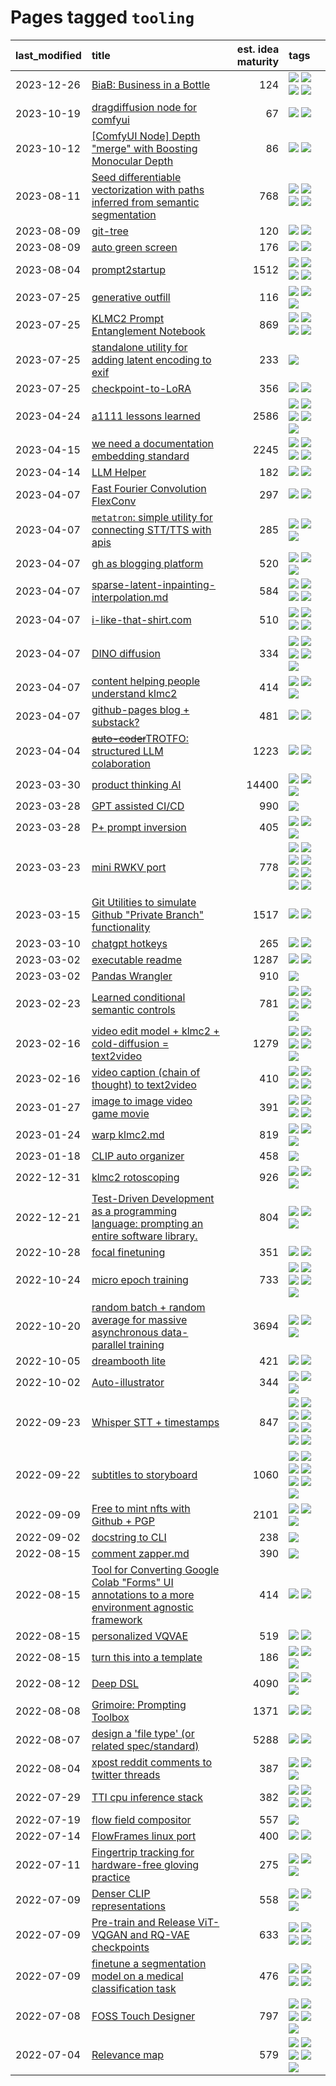 # Pages tagged `tooling`

|last_modified|title|est. idea maturity|tags
|:---|:---|---:|:---|
|2023-12-26|[BiaB: Business in a Bottle](../business-in-a-bottle.md)|124|[![](https://img.shields.io/badge/tag-coreweave-faa2fc)](../tags/coreweave.md) [![](https://img.shields.io/badge/tag-open_source-6013c8)](../tags/open_source.md) [![](https://img.shields.io/badge/tag-public_good-fe76cf)](../tags/public_good.md) [![](https://img.shields.io/badge/tag-tooling-fe4dc)](../tags/tooling.md)|
|2023-10-19|[dragdiffusion node for comfyui](../comfyui_dragdiffusion.md)|67|[![](https://img.shields.io/badge/tag-comfyui-e54ba1)](../tags/comfyui.md) [![](https://img.shields.io/badge/tag-tooling-fe4dc)](../tags/tooling.md)|
|2023-10-12|[[ComfyUI Node] Depth "merge" with Boosting Monocular Depth](../comfy_bmd.md)|86|[![](https://img.shields.io/badge/tag-comfy-d7de4b)](../tags/comfy.md) [![](https://img.shields.io/badge/tag-tooling-fe4dc)](../tags/tooling.md)|
|2023-08-11|[Seed differentiable vectorization with paths inferred from semantic segmentation](../vectorize_anything.md)|768|[![](https://img.shields.io/badge/tag-experimental-c6963e)](../tags/experimental.md) [![](https://img.shields.io/badge/tag-segmentation-b443ff)](../tags/segmentation.md) [![](https://img.shields.io/badge/tag-svg-37db7)](../tags/svg.md) [![](https://img.shields.io/badge/tag-tooling-fe4dc)](../tags/tooling.md)|
|2023-08-09|[git-tree](../git-tree.md)|120|[![](https://img.shields.io/badge/tag-git-34720)](../tags/git.md) [![](https://img.shields.io/badge/tag-tooling-fe4dc)](../tags/tooling.md)|
|2023-08-09|[auto green screen](../auto-green-screen.md)|176|[![](https://img.shields.io/badge/tag-experimental-c6963e)](../tags/experimental.md) [![](https://img.shields.io/badge/tag-tooling-fe4dc)](../tags/tooling.md)|
|2023-08-04|[prompt2startup](../prompt2startup.md)|1512|[![](https://img.shields.io/badge/tag-animation-dad82b)](../tags/animation.md) [![](https://img.shields.io/badge/tag-experimental-c6963e)](../tags/experimental.md) [![](https://img.shields.io/badge/tag-prompting-97a75e)](../tags/prompting.md) [![](https://img.shields.io/badge/tag-tooling-fe4dc)](../tags/tooling.md)|
|2023-07-25|[generative outfill](../generative_outfill.md)|116|[![](https://img.shields.io/badge/tag-art-b59164)](../tags/art.md) [![](https://img.shields.io/badge/tag-notebook-d46ff4)](../tags/notebook.md) [![](https://img.shields.io/badge/tag-tooling-fe4dc)](../tags/tooling.md)|
|2023-07-25|[KLMC2 Prompt Entanglement Notebook](../klmc2-prompt-entanglement.md)|869|[![](https://img.shields.io/badge/tag-completed-76bb24)](../tags/completed.md) [![](https://img.shields.io/badge/tag-notebook-d46ff4)](../tags/notebook.md) [![](https://img.shields.io/badge/tag-prompting-97a75e)](../tags/prompting.md) [![](https://img.shields.io/badge/tag-tooling-fe4dc)](../tags/tooling.md)|
|2023-07-25|[standalone utility for adding latent encoding to exif](../latent-exif.md)|233|[![](https://img.shields.io/badge/tag-tooling-fe4dc)](../tags/tooling.md)|
|2023-07-25|[checkpoint-to-LoRA](../checkpoint2LoRA.md)|356|[![](https://img.shields.io/badge/tag-experimental-c6963e)](../tags/experimental.md) [![](https://img.shields.io/badge/tag-tooling-fe4dc)](../tags/tooling.md)|
|2023-04-24|[a1111 lessons learned](../a1111_lessons_learned.md)|2586|[![](https://img.shields.io/badge/tag-experimental-c6963e)](../tags/experimental.md) [![](https://img.shields.io/badge/tag-open_source-6013c8)](../tags/open_source.md) [![](https://img.shields.io/badge/tag-stability-b08442)](../tags/stability.md) [![](https://img.shields.io/badge/tag-tooling-fe4dc)](../tags/tooling.md) [![](https://img.shields.io/badge/tag-ux-e6ab9)](../tags/ux.md)|
|2023-04-15|[we need a documentation embedding standard](../doc-embed-standard.md)|2245|[![](https://img.shields.io/badge/tag-accessibility-32d44f)](../tags/accessibility.md) [![](https://img.shields.io/badge/tag-documentation-193ec4)](../tags/documentation.md) [![](https://img.shields.io/badge/tag-standard-8b3cb7)](../tags/standard.md) [![](https://img.shields.io/badge/tag-tooling-fe4dc)](../tags/tooling.md)|
|2023-04-14|[LLM Helper](../llm-helper.md)|182|[![](https://img.shields.io/badge/tag-llm-3a9a4f)](../tags/llm.md) [![](https://img.shields.io/badge/tag-tooling-fe4dc)](../tags/tooling.md)|
|2023-04-07|[Fast Fourier Convolution FlexConv](../FFC-Flexconv.md)|297|[![](https://img.shields.io/badge/tag-experimental-c6963e)](../tags/experimental.md) [![](https://img.shields.io/badge/tag-tooling-fe4dc)](../tags/tooling.md)|
|2023-04-07|[`metatron`: simple utility for connecting STT/TTS with apis](../metatron.md)|285|[![](https://img.shields.io/badge/tag-accessibility-32d44f)](../tags/accessibility.md) [![](https://img.shields.io/badge/tag-tooling-fe4dc)](../tags/tooling.md) [![](https://img.shields.io/badge/tag-wip-d5ffe)](../tags/wip.md)|
|2023-04-07|[gh as blogging platform](../gh_as_blogging_platform.md)|520|[![](https://img.shields.io/badge/tag-publication-e3be61)](../tags/publication.md) [![](https://img.shields.io/badge/tag-tooling-fe4dc)](../tags/tooling.md) [![](https://img.shields.io/badge/tag-wip-d5ffe)](../tags/wip.md)|
|2023-04-07|[sparse-latent-inpainting-interpolation.md](../sparse-latent-inpainting-interpolation.md)|584|[![](https://img.shields.io/badge/tag-animation-dad82b)](../tags/animation.md) [![](https://img.shields.io/badge/tag-prompting-97a75e)](../tags/prompting.md) [![](https://img.shields.io/badge/tag-tooling-fe4dc)](../tags/tooling.md) [![](https://img.shields.io/badge/tag-wip-d5ffe)](../tags/wip.md)|
|2023-04-07|[i-like-that-shirt.com](../ilikethatshirt.com.md)|510|[![](https://img.shields.io/badge/tag-accessibility-32d44f)](../tags/accessibility.md) [![](https://img.shields.io/badge/tag-completed-76bb24)](../tags/completed.md) [![](https://img.shields.io/badge/tag-publicgood-96bcc)](../tags/publicgood.md) [![](https://img.shields.io/badge/tag-tooling-fe4dc)](../tags/tooling.md)|
|2023-04-07|[DINO diffusion](../DINO-diffusion.md)|334|[![](https://img.shields.io/badge/tag-completed-76bb24)](../tags/completed.md) [![](https://img.shields.io/badge/tag-experimental-c6963e)](../tags/experimental.md) [![](https://img.shields.io/badge/tag-nerf-35d420)](../tags/nerf.md) [![](https://img.shields.io/badge/tag-tooling-fe4dc)](../tags/tooling.md) [![](https://img.shields.io/badge/tag-wip-d5ffe)](../tags/wip.md)|
|2023-04-07|[content helping people understand klmc2](../explaining_klmc2.md)|414|[![](https://img.shields.io/badge/tag-meta-394ee4)](../tags/meta.md) [![](https://img.shields.io/badge/tag-tooling-fe4dc)](../tags/tooling.md) [![](https://img.shields.io/badge/tag-wip-d5ffe)](../tags/wip.md)|
|2023-04-07|[github-pages blog + substack?](../gh-pages-blog-plus-substack.md)|481|[![](https://img.shields.io/badge/tag-tooling-fe4dc)](../tags/tooling.md) [![](https://img.shields.io/badge/tag-wip-d5ffe)](../tags/wip.md)|
|2023-04-04|[~~auto-coder~~TROTFO: structured LLM colaboration](../auto-coder.md)|1223|[![](https://img.shields.io/badge/tag-prompting-97a75e)](../tags/prompting.md) [![](https://img.shields.io/badge/tag-tooling-fe4dc)](../tags/tooling.md)|
|2023-03-30|[product thinking AI](../product_thinking_ai.md)|14400|[![](https://img.shields.io/badge/tag-experimental-c6963e)](../tags/experimental.md) [![](https://img.shields.io/badge/tag-foundation-8a140)](../tags/foundation.md) [![](https://img.shields.io/badge/tag-tooling-fe4dc)](../tags/tooling.md)|
|2023-03-28|[GPT assisted CI/CD](../gpt_assisted_cicd_workflows.md)|990|[![](https://img.shields.io/badge/tag-tooling-fe4dc)](../tags/tooling.md)|
|2023-03-28|[P+ prompt inversion](../p_plus_inversion.md)|405|[![](https://img.shields.io/badge/tag-prompting-97a75e)](../tags/prompting.md) [![](https://img.shields.io/badge/tag-tooling-fe4dc)](../tags/tooling.md) [![](https://img.shields.io/badge/tag-wip-d5ffe)](../tags/wip.md)|
|2023-03-23|[mini RWKV port](../rust_rwkv.md)|778|[![](https://img.shields.io/badge/tag-RNN-2b1224)](../tags/RNN.md) [![](https://img.shields.io/badge/tag-completed-76bb24)](../tags/completed.md) [![](https://img.shields.io/badge/tag-experimental-c6963e)](../tags/experimental.md) [![](https://img.shields.io/badge/tag-ggml-869cae)](../tags/ggml.md) [![](https://img.shields.io/badge/tag-mobilenet-3c7f53)](../tags/mobilenet.md) [![](https://img.shields.io/badge/tag-model_compression-22d494)](../tags/model_compression.md) [![](https://img.shields.io/badge/tag-tooling-fe4dc)](../tags/tooling.md) [![](https://img.shields.io/badge/tag-wip-d5ffe)](../tags/wip.md)|
|2023-03-15|[Git Utilities to simulate Github "Private Branch" functionality](../git_private_branch_utils.md)|1517|[![](https://img.shields.io/badge/tag-stability-b08442)](../tags/stability.md) [![](https://img.shields.io/badge/tag-tooling-fe4dc)](../tags/tooling.md)|
|2023-03-10|[chatgpt hotkeys](../chatgpt_hotkeys.md)|265|[![](https://img.shields.io/badge/tag-tooling-fe4dc)](../tags/tooling.md) [![](https://img.shields.io/badge/tag-wip-d5ffe)](../tags/wip.md)|
|2023-03-02|[executable readme](../executable_readme.md)|1287|[![](https://img.shields.io/badge/tag-tooling-fe4dc)](../tags/tooling.md) [![](https://img.shields.io/badge/tag-wip-d5ffe)](../tags/wip.md)|
|2023-03-02|[Pandas Wrangler](../pandas_wrangler.md)|910|[![](https://img.shields.io/badge/tag-tooling-fe4dc)](../tags/tooling.md)|
|2023-02-23|[Learned conditional semantic controls](../learned-conditional-semantic-controls.md)|781|[![](https://img.shields.io/badge/tag-animation-dad82b)](../tags/animation.md) [![](https://img.shields.io/badge/tag-colab-e839f4)](../tags/colab.md) [![](https://img.shields.io/badge/tag-experimental-c6963e)](../tags/experimental.md) [![](https://img.shields.io/badge/tag-prompting-97a75e)](../tags/prompting.md) [![](https://img.shields.io/badge/tag-tooling-fe4dc)](../tags/tooling.md)|
|2023-02-16|[video edit model + klmc2 + cold-diffusion = text2video](../video-edit-model-over-init-video.md)|1279|[![](https://img.shields.io/badge/tag-animation-dad82b)](../tags/animation.md) [![](https://img.shields.io/badge/tag-meta-394ee4)](../tags/meta.md) [![](https://img.shields.io/badge/tag-publicgood-96bcc)](../tags/publicgood.md) [![](https://img.shields.io/badge/tag-stability-b08442)](../tags/stability.md) [![](https://img.shields.io/badge/tag-tooling-fe4dc)](../tags/tooling.md)|
|2023-02-16|[video caption (chain of thought) to text2video](../video_caption_transfer.md)|410|[![](https://img.shields.io/badge/tag-animation-dad82b)](../tags/animation.md) [![](https://img.shields.io/badge/tag-experimental-c6963e)](../tags/experimental.md) [![](https://img.shields.io/badge/tag-prompting-97a75e)](../tags/prompting.md) [![](https://img.shields.io/badge/tag-tooling-fe4dc)](../tags/tooling.md)|
|2023-01-27|[image to image video game movie](../img2img_video_game_movie.md)|391|[![](https://img.shields.io/badge/tag-animation-dad82b)](../tags/animation.md) [![](https://img.shields.io/badge/tag-prompting-97a75e)](../tags/prompting.md) [![](https://img.shields.io/badge/tag-tooling-fe4dc)](../tags/tooling.md) [![](https://img.shields.io/badge/tag-wip-d5ffe)](../tags/wip.md)|
|2023-01-24|[warp klmc2.md](../warp_klmc2.md)|819|[![](https://img.shields.io/badge/tag-animation-dad82b)](../tags/animation.md) [![](https://img.shields.io/badge/tag-tooling-fe4dc)](../tags/tooling.md) [![](https://img.shields.io/badge/tag-wip-d5ffe)](../tags/wip.md)|
|2023-01-18|[CLIP auto organizer](../clip_auto_organizer.md)|458|[![](https://img.shields.io/badge/tag-tooling-fe4dc)](../tags/tooling.md)|
|2022-12-31|[klmc2 rotoscoping](../klmc2_rotoscoping.md)|926|[![](https://img.shields.io/badge/tag-animation-dad82b)](../tags/animation.md) [![](https://img.shields.io/badge/tag-experimental-c6963e)](../tags/experimental.md) [![](https://img.shields.io/badge/tag-tooling-fe4dc)](../tags/tooling.md)|
|2022-12-21|[Test-Driven Development as a programming language: prompting an entire software library.](../tdd_is_2_op.md)|804|[![](https://img.shields.io/badge/tag-experimental-c6963e)](../tags/experimental.md) [![](https://img.shields.io/badge/tag-prompting-97a75e)](../tags/prompting.md) [![](https://img.shields.io/badge/tag-tooling-fe4dc)](../tags/tooling.md)|
|2022-10-28|[focal finetuning](../focal_finetuning.md)|351|[![](https://img.shields.io/badge/tag-tooling-fe4dc)](../tags/tooling.md) [![](https://img.shields.io/badge/tag-wip-d5ffe)](../tags/wip.md)|
|2022-10-24|[micro epoch training](../micro-epoch.md)|733|[![](https://img.shields.io/badge/tag-augmentation-29349d)](../tags/augmentation.md) [![](https://img.shields.io/badge/tag-dataset-abf295)](../tags/dataset.md) [![](https://img.shields.io/badge/tag-heuristics-50c04b)](../tags/heuristics.md) [![](https://img.shields.io/badge/tag-tooling-fe4dc)](../tags/tooling.md) [![](https://img.shields.io/badge/tag-training-4072a1)](../tags/training.md)|
|2022-10-20|[random batch + random average for massive asynchronous data-parallel training](../async-evolutionary-ddp.md)|3694|[![](https://img.shields.io/badge/tag-experimental-c6963e)](../tags/experimental.md) [![](https://img.shields.io/badge/tag-foundation-8a140)](../tags/foundation.md) [![](https://img.shields.io/badge/tag-tooling-fe4dc)](../tags/tooling.md)|
|2022-10-05|[dreambooth lite](../dreambooth-lite.md)|421|[![](https://img.shields.io/badge/tag-experimental-c6963e)](../tags/experimental.md) [![](https://img.shields.io/badge/tag-tooling-fe4dc)](../tags/tooling.md)|
|2022-10-02|[Auto-illustrator](../auto-illustrator.md)|344|[![](https://img.shields.io/badge/tag-completed-76bb24)](../tags/completed.md) [![](https://img.shields.io/badge/tag-prompting-97a75e)](../tags/prompting.md) [![](https://img.shields.io/badge/tag-tooling-fe4dc)](../tags/tooling.md)|
|2022-09-23|[Whisper STT + timestamps](../whisper-stt-plus-timestamps.md)|847|[![](https://img.shields.io/badge/tag-colab-e839f4)](../tags/colab.md) [![](https://img.shields.io/badge/tag-dataset-abf295)](../tags/dataset.md) [![](https://img.shields.io/badge/tag-experimental-c6963e)](../tags/experimental.md) [![](https://img.shields.io/badge/tag-meta-394ee4)](../tags/meta.md) [![](https://img.shields.io/badge/tag-prompting-97a75e)](../tags/prompting.md) [![](https://img.shields.io/badge/tag-publicgood-96bcc)](../tags/publicgood.md) [![](https://img.shields.io/badge/tag-stability-b08442)](../tags/stability.md) [![](https://img.shields.io/badge/tag-tooling-fe4dc)](../tags/tooling.md)|
|2022-09-22|[subtitles to storyboard](../subtitles-to-storyboard.md)|1060|[![](https://img.shields.io/badge/tag-accessibility-32d44f)](../tags/accessibility.md) [![](https://img.shields.io/badge/tag-animation-dad82b)](../tags/animation.md) [![](https://img.shields.io/badge/tag-completed-76bb24)](../tags/completed.md) [![](https://img.shields.io/badge/tag-open_source-6013c8)](../tags/open_source.md) [![](https://img.shields.io/badge/tag-prompting-97a75e)](../tags/prompting.md) [![](https://img.shields.io/badge/tag-tooling-fe4dc)](../tags/tooling.md) [![](https://img.shields.io/badge/tag-wip-d5ffe)](../tags/wip.md)|
|2022-09-09|[Free to mint nfts with Github + PGP](../free-to-mint-nfts_git_plus_pgp.md)|2101|[![](https://img.shields.io/badge/tag-publicgood-96bcc)](../tags/publicgood.md) [![](https://img.shields.io/badge/tag-tooling-fe4dc)](../tags/tooling.md) [![](https://img.shields.io/badge/tag-wip-d5ffe)](../tags/wip.md)|
|2022-09-02|[docstring to CLI](../docstring-to-cli.md)|238|[![](https://img.shields.io/badge/tag-tooling-fe4dc)](../tags/tooling.md)|
|2022-08-15|[comment zapper.md](../comment-zapper.md)|390|[![](https://img.shields.io/badge/tag-tooling-fe4dc)](../tags/tooling.md)|
|2022-08-15|[Tool for Converting Google Colab "Forms" UI annotations to a more environment agnostic framework](../colab-ui-converter.md)|414|[![](https://img.shields.io/badge/tag-colab-e839f4)](../tags/colab.md) [![](https://img.shields.io/badge/tag-tooling-fe4dc)](../tags/tooling.md)|
|2022-08-15|[personalized VQVAE](../personalized-vqvae.md)|519|[![](https://img.shields.io/badge/tag-experimental-c6963e)](../tags/experimental.md) [![](https://img.shields.io/badge/tag-tooling-fe4dc)](../tags/tooling.md)|
|2022-08-15|[turn this into a template](../benchwarmers-template.md)|186|[![](https://img.shields.io/badge/tag-meta-394ee4)](../tags/meta.md) [![](https://img.shields.io/badge/tag-tooling-fe4dc)](../tags/tooling.md) [![](https://img.shields.io/badge/tag-wip-d5ffe)](../tags/wip.md)|
|2022-08-12|[Deep DSL](../multistage-unsupervised-deep-DSL-learning-from-prompts-data.md)|4090|[![](https://img.shields.io/badge/tag-experimental-c6963e)](../tags/experimental.md) [![](https://img.shields.io/badge/tag-prompting-97a75e)](../tags/prompting.md) [![](https://img.shields.io/badge/tag-tooling-fe4dc)](../tags/tooling.md)|
|2022-08-08|[Grimoire: Prompting Toolbox](../grimoire.md)|1371|[![](https://img.shields.io/badge/tag-prompting-97a75e)](../tags/prompting.md) [![](https://img.shields.io/badge/tag-tooling-fe4dc)](../tags/tooling.md)|
|2022-08-07|[design a 'file type' (or related spec/standard)](../filetype-for-ai-art-and-animation.md)|5288|[![](https://img.shields.io/badge/tag-animation-dad82b)](../tags/animation.md) [![](https://img.shields.io/badge/tag-tooling-fe4dc)](../tags/tooling.md)|
|2022-08-04|[xpost reddit comments to twitter threads](../reddit2twitter.md)|387|[![](https://img.shields.io/badge/tag-experimental-c6963e)](../tags/experimental.md) [![](https://img.shields.io/badge/tag-publicgood-96bcc)](../tags/publicgood.md) [![](https://img.shields.io/badge/tag-tooling-fe4dc)](../tags/tooling.md)|
|2022-07-29|[TTI cpu inference stack](../TTI-cpu-inference-stack.md)|382|[![](https://img.shields.io/badge/tag-accessibility-32d44f)](../tags/accessibility.md) [![](https://img.shields.io/badge/tag-stability-b08442)](../tags/stability.md) [![](https://img.shields.io/badge/tag-tooling-fe4dc)](../tags/tooling.md) [![](https://img.shields.io/badge/tag-wip-d5ffe)](../tags/wip.md)|
|2022-07-19|[flow field compositor](../flow-field-compositor.md)|557|[![](https://img.shields.io/badge/tag-tooling-fe4dc)](../tags/tooling.md)|
|2022-07-14|[FlowFrames linux port](../flowframes-linux-port.md)|400|[![](https://img.shields.io/badge/tag-tooling-fe4dc)](../tags/tooling.md) [![](https://img.shields.io/badge/tag-wip-d5ffe)](../tags/wip.md)|
|2022-07-11|[Fingertrip tracking for hardware-free gloving practice](../fingertrip_tracking_for_hardware_free_gloveing_practice.md)|275|[![](https://img.shields.io/badge/tag-experimental-c6963e)](../tags/experimental.md) [![](https://img.shields.io/badge/tag-tooling-fe4dc)](../tags/tooling.md) [![](https://img.shields.io/badge/tag-wip-d5ffe)](../tags/wip.md)|
|2022-07-09|[Denser CLIP representations](../denser-CLIP.md)|558|[![](https://img.shields.io/badge/tag-experimental-c6963e)](../tags/experimental.md) [![](https://img.shields.io/badge/tag-tooling-fe4dc)](../tags/tooling.md) [![](https://img.shields.io/badge/tag-wip-d5ffe)](../tags/wip.md)|
|2022-07-09|[Pre-train and Release ViT-VQGAN and RQ-VAE checkpoints](../pretrained_vit-vqgan_checkpoints.md)|633|[![](https://img.shields.io/badge/tag-completed-76bb24)](../tags/completed.md) [![](https://img.shields.io/badge/tag-dataset-abf295)](../tags/dataset.md) [![](https://img.shields.io/badge/tag-prompting-97a75e)](../tags/prompting.md) [![](https://img.shields.io/badge/tag-tooling-fe4dc)](../tags/tooling.md)|
|2022-07-09|[finetune a segmentation model on a medical classification task](../finetune_a_segmentation_model_on_a_medical_classification_task.md)|476|[![](https://img.shields.io/badge/tag-experimental-c6963e)](../tags/experimental.md) [![](https://img.shields.io/badge/tag-image_processing-d548d8)](../tags/image_processing.md) [![](https://img.shields.io/badge/tag-medical_image_analysis-a3de36)](../tags/medical_image_analysis.md) [![](https://img.shields.io/badge/tag-tooling-fe4dc)](../tags/tooling.md)|
|2022-07-08|[FOSS Touch Designer](../FOSS_touch_designer.md)|797|[![](https://img.shields.io/badge/tag-alignment-b4243e)](../tags/alignment.md) [![](https://img.shields.io/badge/tag-animation-dad82b)](../tags/animation.md) [![](https://img.shields.io/badge/tag-publicgood-96bcc)](../tags/publicgood.md) [![](https://img.shields.io/badge/tag-tooling-fe4dc)](../tags/tooling.md) [![](https://img.shields.io/badge/tag-wip-d5ffe)](../tags/wip.md)|
|2022-07-04|[Relevance map](../Relevance_map.md)|579|[![](https://img.shields.io/badge/tag-meta-394ee4)](../tags/meta.md) [![](https://img.shields.io/badge/tag-prompting-97a75e)](../tags/prompting.md) [![](https://img.shields.io/badge/tag-publication-e3be61)](../tags/publication.md) [![](https://img.shields.io/badge/tag-stability-b08442)](../tags/stability.md) [![](https://img.shields.io/badge/tag-tooling-fe4dc)](../tags/tooling.md)|